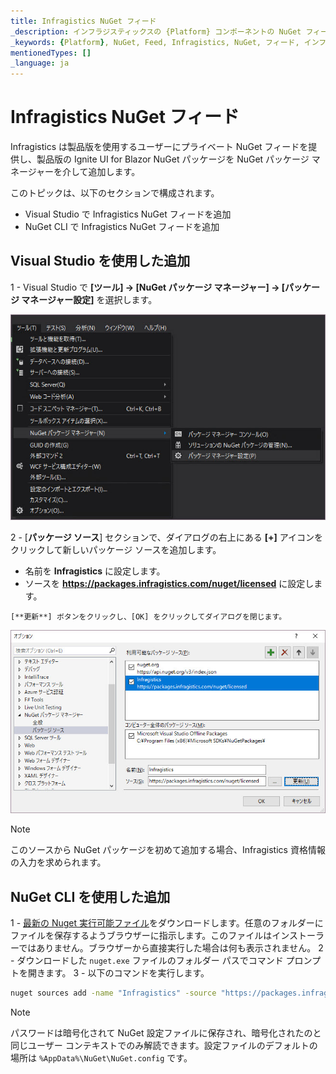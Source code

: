 ```yaml
---
title: Infragistics NuGet フィード
_description: インフラジスティックスの {Platform} コンポーネントの NuGet フィード。
_keywords: {Platform}, NuGet, Feed, Infragistics, NuGet, フィード, インフラジスティックス
mentionedTypes: []
_language: ja
---
```


# Infragistics NuGet フィード

Infragistics は製品版を使用するユーザーにプライベート NuGet フィードを提供し、製品版の Ignite UI for Blazor NuGet パッケージを NuGet パッケージ マネージャーを介して追加します。

このトピックは、以下のセクションで構成されます。

- Visual Studio で Infragistics NuGet フィードを追加
- NuGet CLI で Infragistics NuGet フィードを追加

## Visual Studio を使用した追加

1 - Visual Studio で **[ツール] → [NuGet パッケージ マネージャー] → [パッケージ マネージャー設定]** を選択します。

<img src="../images/general/nuget-package-manager-setting-menu-item.jpg" />

2 - [**パッケージ ソース**] セクションで、ダイアログの右上にある **[+]** アイコンをクリックして新しいパッケージ ソースを追加します。
   - 名前を **Infragistics** に設定します。
   - ソースを **https://packages.infragistics.com/nuget/licensed** に設定します。

    [**更新**] ボタンをクリックし、[OK] をクリックしてダイアログを閉じます。

<img src="../images/general/nuget-package-manager-package-sources-ig-server.jpg" />

> [!Note]
> このソースから NuGet パッケージを初めて追加する場合、Infragistics 資格情報の入力を求められます。

## NuGet CLI を使用した追加

1 - [最新の Nuget 実行可能ファイル](https://dist.nuget.org/win-x86-commandline/latest/nuget.exe)をダウンロードします。任意のフォルダーにファイルを保存するようブラウザーに指示します。このファイルはインストーラーではありません。ブラウザーから直接実行した場合は何も表示されません。
2 - ダウンロードした `nuget.exe` ファイルのフォルダー パスでコマンド プロンプトを開きます。
3 - 以下のコマンドを実行します。

```cmd
nuget sources add -name "Infragistics" -source "https://packages.infragistics.com/nuget/licensed" -username "your login email" -password "your password"
```

> [!Note]
> パスワードは暗号化されて NuGet 設定ファイルに保存され、暗号化されたのと同じユーザー コンテキストでのみ解読できます。設定ファイルのデフォルトの場所は `%AppData%\NuGet\NuGet.config` です。